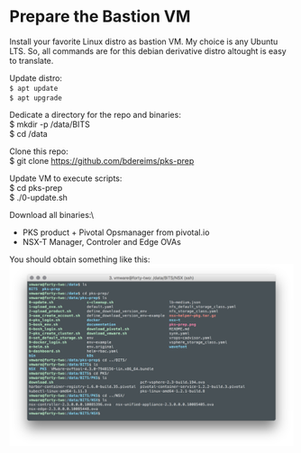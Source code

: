 # Prepare the Bastion VM

Install your favorite Linux distro as bastion VM. My choice is any Ubuntu LTS.
So, all commands are for this debian derivative distro altought is easy to translate.

Update distro:\
`$ apt update`\
`$ apt upgrade`

Dedicate a directory for the repo and binaries:\
$ mkdir -p /data/BITS\
$ cd /data

Clone this repo:\
$ git clone https://github.com/bdereims/pks-prep

Update VM to execute scripts:\
$ cd pks-prep\
$ ./0-update.sh

Download all binaries:\
- PKS product + Pivotal Opsmanager from pivotal.io
- NSX-T Manager, Controler and Edge OVAs

You should obtain something like this:\
![alt text][bastion-vm]

[bastion-vm]: img/bastion-vm.png "Bastion VM"
